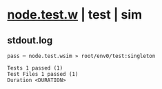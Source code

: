 # [node.test.w](../../../../../../examples/tests/sdk_tests/std/node.test.w) | test | sim

## stdout.log
```log
pass ─ node.test.wsim » root/env0/test:singleton
 
Tests 1 passed (1)
Test Files 1 passed (1)
Duration <DURATION>
```

